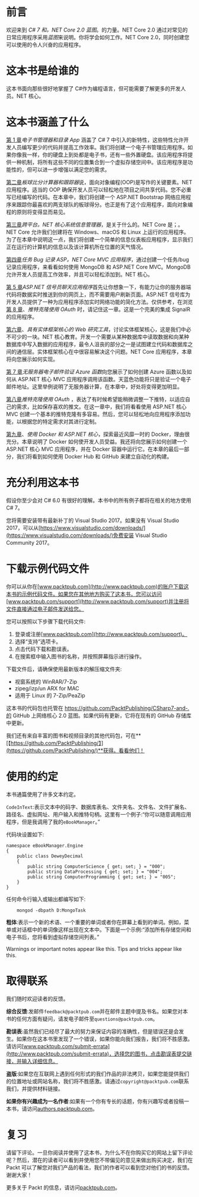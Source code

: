 # 前言

欢迎来到 *C# 7 和。NET Core 2.0 蓝图*。的力量。NET Core 2.0 通过对常见的日常应用程序采用*蓝图*来说明。你将学会如何工作。NET Core 2.0，同时创建您可以使用的令人兴奋的应用程序。

# 这本书是给谁的

这本书面向那些很好地掌握了 C#作为编程语言，但可能需要了解更多的开发人员。NET 核心。

# 这本书涵盖了什么

[第 1 章](1.html)*电子书管理器和目录 App* 涵盖了 C# 7 中引入的新特性，这些特性允许开发人员编写更少的代码并提高工作效率。我们将创建一个电子书管理应用程序。如果你像我一样，你的硬盘上到处都是电子书，还有一些外置硬盘。该应用程序将提供一种机制，将所有这些不同的位置集合到一个虚拟存储空间中。该应用程序是功能性的，但可以进一步增强以满足您的需求。

[第二章](2.html)*板球比分计算器和跟踪器*说，面向对象编程(OOP)是写作的关键要素。NET 应用程序。适当的 OOP 确保开发人员可以轻松地在项目之间共享代码。您不必重写已经编写的代码。在本章中，我们将创建一个 ASP.NET Bootstrap 网络应用程序来跟踪你最喜欢的两支球队的板球得分。也正是有了这个应用程序，面向对象编程的原则将变得显而易见。

[第三章](3.html)*跨平台。NET 核心系统信息管理器*，是关于什么的。NET Core 是；。NET Core 允许我们创建将在 Windows、macOS 和 Linux 上运行的应用程序。为了在本章中说明这一点，我们将创建一个简单的信息仪表板应用程序，显示我们正在运行的计算机的信息以及该计算机所在位置的天气情况。

[第四章](4.html)*任务 Bug 记录 ASP。NET Core MVC 应用程序*，通过创建一个任务/bug 记录应用程序，来看看如何使用 MongoDB 和 ASP.NET Core MVC。MongoDB 允许开发人员提高工作效率，并且可以轻松添加到。NET 核心。

[第 5 章](5.html)*ASP.NET 信号员聊天应用程序*首先让你想象一下，有能力让你的服务器端代码将数据实时推送到你的网页上，而不需要用户刷新页面。ASP.NET 信号库为开发人员提供了一种为应用程序添加实时网络功能的简化方法。仅供参考，在浏览[第 8 章](8.html)、*推特克隆使用 OAuth* 时，请记住这一章。这是一个完美的集成 SignalR 的应用程序。

[第六章](6.html)、*具有实体框架核心的 Web 研究工具*，讨论实体框架核心，这是我们中必不可少的一块。NET 核心教育。开发一个需要从某种数据库中读取数据和向某种数据库中写入数据的应用程序，最令人沮丧的部分之一是试图建立代码和数据库之间的通信层。实体框架核心在中很容易解决这个问题。NET Core 应用程序，本章将向您展示如何实现。

[第 7 章](7.html)*无服务器电子邮件验证 Azure 函数*向您展示了如何创建 Azure 函数以及如何从 ASP.NET 核心 MVC 应用程序调用该函数。天蓝色功能将只是验证一个电子邮件地址。这里举例说明了无服务器计算，在本章中，好处将变得更加明显。

[第八章](8.html)*推特克隆使用 OAuth* ，表达了有时候希望能稍微调整一下推特，以适应自己的需求，比如保存喜欢的推文。在这一章中，我们将看看使用 ASP.NET 核心 MVC 创建一个基本的推特克隆有多容易。然后，您可以轻松地向应用程序添加功能，以根据您的特定需求对其进行定制。

[第九章](9.html)、*使用 Docker 和 ASP.NET 核心*，探索最近风靡一时的 Docker，理由很充分。本章说明了 Docker 如何使开发人员受益。我还将向您展示如何创建一个 ASP.NET 核心 MVC 应用程序，并在 Docker 容器中运行它。在本章的最后一部分，我们将看到如何使用 Docker Hub 和 GitHub 来建立自动化的构建。

# 充分利用这本书

假设你至少会对 C# 6.0 有很好的理解。本书中的所有例子都将在相关的地方使用 C# 7。

您将需要安装带有最新补丁的 Visual Studio 2017。如果没有 Visual Studio 2017，可以从[https://www.visualstudio.com/downloads/](https://www.visualstudio.com/downloads/)免费安装 Visual Studio Community 2017。

# 下载示例代码文件

你可以从你在[www.packtpub.com](http://www.packtpub.com)的账户下载这本书的示例代码文件。如果您在其他地方购买了这本书，您可以访问[www.packtpub.com/support](http://www.packtpub.com/support)并注册将文件直接通过电子邮件发送给您。

您可以按照以下步骤下载代码文件:

1.  登录或注册[www.packtpub.com](http://www.packtpub.com/support)。
2.  选择“支持”选项卡。
3.  点击代码下载和勘误表。
4.  在搜索框中输入图书的名称，并按照屏幕指示进行操作。

下载文件后，请确保使用最新版本的解压缩文件夹:

*   视窗系统的 WinRAR/7-Zip
*   zipeg/izp/un ARX for MAC
*   适用于 Linux 的 7-Zip/PeaZip

这本书的代码包也托管在 https://github.com/PacktPublishing/CSharp7-and-.的 GitHub 上网络核心 2.0 蓝图。如果代码有更新，它将在现有的 GitHub 存储库中更新。

我们还有来自丰富的图书和视频目录的其他代码包，可在**[【https://github.com/PacktPublishing/】](https://github.com/PacktPublishing/)**获得。看看他们！

# 使用的约定

本书通篇使用了许多文本约定。

`CodeInText`:表示文本中的码字、数据库表名、文件夹名、文件名、文件扩展名、路径名、虚拟网址、用户输入和推特句柄。这里有一个例子:“你可以随意调用应用程序，但是我调用了我的`eBookManager`。”

代码块设置如下:

```
namespace eBookManager.Engine 
{ 
    public class DeweyDecimal 
    { 
        public string ComputerScience { get; set; } = "000"; 
        public string DataProcessing { get; set; } = "004"; 
        public string ComputerProgramming { get; set; } = "005"; 
    } 
} 
```

任何命令行输入或输出都编写如下:

```
    mongod -dbpath D:MongoTask 
```

**粗体**:表示一个新的术语、一个重要的单词或者你在屏幕上看到的单词。例如，菜单或对话框中的单词像这样出现在文本中。下面是一个示例:“添加所有存储空间和电子书后，您将看到虚拟存储空间列表。”

Warnings or important notes appear like this. Tips and tricks appear like this.

# 取得联系

我们随时欢迎读者的反馈。

**综合反馈**:发邮件`feedback@packtpub.com`并在邮件主题中提及书名。如果您对本书的任何方面有疑问，请发电子邮件至`questions@packtpub.com`。

**勘误表**:虽然我们已经尽了最大的努力来保证内容的准确性，但是错误还是会发生。如果你在这本书里发现了一个错误，如果你能向我们报告，我们将不胜感激。请访问[www.packtpub.com/submit-errata](http://www.packtpub.com/submit-errata)，选择您的图书，点击勘误表提交链接，并输入详细信息。

**盗版**:如果您在互联网上遇到任何形式的我们作品的非法拷贝，如果您能提供我们的位置地址或网站名称，我们将不胜感激。请通过`copyright@packtpub.com`联系我们，并提供材料链接。

**如果你有兴趣成为一名作者**:如果有一个你有专长的话题，你有兴趣写或者投稿一本书，请访问[authors.packtpub.com](http://authors.packtpub.com/)。

# 复习

请留下评论。一旦你阅读并使用了这本书，为什么不在你购买它的网站上留下评论呢？然后，潜在的读者可以看到并使用您不带偏见的意见来做出购买决定，我们在 Packt 可以了解您对我们产品的看法，我们的作者可以看到您对他们的书的反馈。谢谢大家！

更多关于 Packt 的信息，请访问[packtpub.com](https://www.packtpub.com/)。